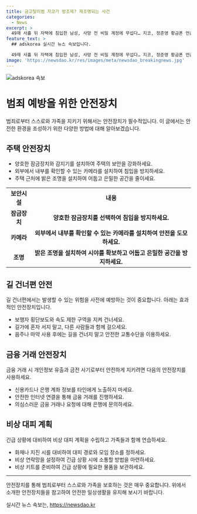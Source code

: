 ```yaml
---
title: 금고털이범 지코가 방조제? 재조명되는 사건
categories:
  - News
excerpt: >
  49재 사흘 뒤 자택에 침입한 남성, 사망 전 비밀 계정에 무섭다… 지코, 정준영 황금폰 언급에 논란
feature_text: >
  ## adskorea 실시간 뉴스 속보입니다.

  49재 사흘 뒤 자택에 침입한 남성, 사망 전 비밀 계정에 무섭다… 지코, 정준영 황금폰 언급에 논란
image: 'https://newsdao.kr/res/images/meta/newsdao_breakingnews.jpg'
---
```


<p><img src="https://newsdao.kr/res/images/meta/newsdao_breakingnews.jpg" alt="adskorea 속보" /></p>

<h1>범죄 예방을 위한 안전장치</h1>

<p data-ke-size="size16">범죄로부터 스스로와 가족을 지키기 위해서는 안전장치가 필수적입니다. 이 글에서는 안전한 환경을 조성하기 위한 다양한 방법에 대해 알아보겠습니다.</p>

<h2>주택 안전장치</h2>

<ul>
    <li>양호한 잠금장치와 감지기를 설치하여 주택의 보안을 강화하세요.</li>
    <li>외부에서 내부를 확인할 수 있는 카메라를 설치하여 침입을 방지하세요. </li>
    <li>주택 근처에 밝은 조명을 설치하여 어둡고 은밀한 공간을 줄이세요.</li>
</ul>

<table>
    <tr>
        <td style="text-align: center; height: 17px;"><b>보안시설</b></td>
        <td style="text-align: center; height: 17px;"><b>내용</b></td>
    </tr>
    <tr>
        <td style="text-align: center; height: 17px;"><b>잠금장치</b></td>
        <td style="text-align: center; height: 17px;"><b>양호한 잠금장치를 선택하여 침입을 방지하세요.</b></td>
    </tr>
    <tr>
        <td style="text-align: center; height: 17px;"><b>카메라</b></td>
        <td style="text-align: center; height: 17px;"><b>외부에서 내부를 확인할 수 있는 카메라를 설치하여 안전을 도모하세요.</b></td>
    </tr>
    <tr>
        <td style="text-align: center; height: 17px;"><b>조명</b></td>
        <td style="text-align: center; height: 17px;"><b>밝은 조명을 설치하여 시야를 확보하고 어둡고 은밀한 공간을 방지하세요.</b></td>
    </tr>
</table>

<h2>길 건너편 안전</h2>

<p data-ke-size="size16">길 건너편에서는 발생할 수 있는 위험을 사전에 예방하는 것이 중요합니다. 아래는 효과적인 안전장치입니다.</p>

<ul>
    <li>보행자 횡단보도와 속도 제한 구역을 지켜 건너세요.</li>
    <li>길가에 혼자 서지 말고, 다른 사람들과 함께 걸으세요.</li>
    <li>음주나 마약 사용 후에는 길을 건너지 말고 안전한 교통수단을 이용하세요.</li>
</ul>

<h2>금융 거래 안전장치</h2>

<p data-ke-size="size16">금융 거래 시 개인정보 유출과 금전 사기로부터 안전하게 지키려면 다음의 안전장치를 사용하세요.</p>

<ul>
    <li>신용카드나 은행 계좌 정보를 타인에게 노출하지 마세요.</li>
    <li>안전한 인터넷 연결을 통해 금융 거래를 진행하세요.</li>
    <li>의심스러운 금융 거래나 요청에 대해 은행에 문의하세요.</li>
</ul>

<h2>비상 대피 계획</h2>

<p data-ke-size="size16">긴급 상황에 대비하여 비상 대피 계획을 수립하고 가족들과 함께 연습하세요.</p>

<ul>
    <li>화재나 지진 시를 대비하여 대피 경로와 모임 장소를 정하세요.</li>
    <li>비상 연락망을 설정하여 긴급 상황 시에 소통할 방법을 마련하세요.</li>
    <li>비상 키트를 준비하여 긴급 상황에 필요한 물품을 보관하세요.</li>
</ul>

<hr>

<p data-ke-size="size16">안전장치를 통해 범죄로부터 스스로와 가족을 보호하는 것은 매우 중요합니다. 위에서 소개한 안전장치들을 참고하여 안전한 일상생활을 유지해 보시기 바랍니다.</p>
실시간 뉴스 속보는, <a href="https://newsdao.kr" rel="dofollow">https://newsdao.kr</a>


